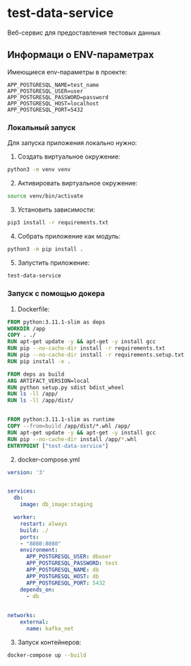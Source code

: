 # test-data-service

Веб-сервис для предоставления тестовых данных


## Информаци о ENV-параметрах
Имеющиеся env-параметры в проекте:
```
APP_POSTGRESQL_NAME=test_name
APP_POSTGRESQL_USER=user
APP_POSTGRESQL_PASSWORD=password
APP_POSTGRESQL_HOST=localhost
APP_POSTGRESQL_PORT=5432
```

### Локальный запуск

Для запуска приложения локально нужно:

1. Создать виртуальное окружение:
```bash
python3 -m venv venv
```

2. Активировать виртуальное окружение:
```bash
source venv/bin/activate
```

3. Установить зависимости:
```bash
pip3 install -r requirements.txt
```

4. Собрать приложение как модуль:
```bash
python3 -m pip install .
```

5. Запустить приложение:
```bash
test-data-service
```

### Запуск с помощью докера
1. Dockerfile:
```dockerfile
FROM python:3.11.1-slim as deps
WORKDIR /app
COPY . ./
RUN apt-get update -y && apt-get -y install gcc
RUN pip --no-cache-dir install -r requirements.txt 
RUN pip --no-cache-dir install -r requirements.setup.txt 
RUN pip install -e .

FROM deps as build
ARG ARTIFACT_VERSION=local
RUN python setup.py sdist bdist_wheel
RUN ls -ll /app/
RUN ls -ll /app/dist/


FROM python:3.11.1-slim as runtime
COPY --from=build /app/dist/*.whl /app/
RUN apt-get update -y && apt-get -y install gcc
RUN pip --no-cache-dir install /app/*.whl
ENTRYPOINT ["test-data-service"]
```

2. docker-compose.yml
```yaml
version: '3'


services:
  db:
    image: db_image:staging

  worker:
    restart: always
    build: ./
    ports:
    - "8080:8080"
    environment:
      APP_POSTGRESQL_USER: dbuser
      APP_POSTGRESQL_PASSWORD: test
      APP_POSTGRESQL_NAME: db
      APP_POSTGRESQL_HOST: db
      APP_POSTGRESQL_PORT: 5432
    depends_on:
      - db

 
networks:
    external:
      name: kafka_net
```

3. Запуск контейнеров:
```bash
docker-compose up --build
```
